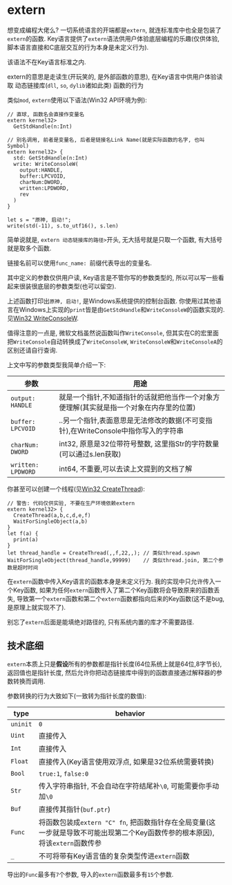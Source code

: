 # extern

想变成编程大佬么? 一切系统语言的开端都是`extern`, 就连标准库中也全是包装了`extern`的函数. Key语言提供了`extern`语法供用户体验底层编程的乐趣(仅供体验, 脚本语言直接和C底层交互的行为本身是未定义行为). 

该语法不在Key语言标准之内. 

extern的意思是走读生(开玩笑的, 是外部函数的意思), 在Key语言中供用户体验读取 动态链接库(`dll`, `so`, `dylib`诸如此类) 函数的行为

类似`mod`, `extern`使用以下语法(Win32 API环境为例):

```
// 直球, 函数名会直接作变量名
extern kernel32> 
  GetStdHandle(n:Int)

// 别名调用, 前者是变量名, 后者是链接名Link Name(就是实际函数的名字, 也叫Symbol)
extern kernel32> {
  std: GetStdHandle(n:Int)
  write: WriteConsoleW(
    output:HANDLE,
    buffer:LPCVOID,
    charNum:DWORD,
    written:LPDWORD,
    rev
  )
}

let s = "原神, 启动!";
write(std(-11), s.to_utf16(), s.len)
```

简单说就是, `extern 动态链接库的路径>`开头, 无大括号就是只取一个函数, 有大括号就是取多个函数. 

链接名前可以使用`func_name: `前缀代表导出的变量名. 

其中定义的参数仅供用户读, Key语言是不管你写的参数类型的, 所以可以写一些看起来很装很底层的参数类型(也可以留空). 

上述函数打印出`原神, 启动!`, 是Windows系统提供的控制台函数. 你使用过其他语言在Windows上实现的`print`皆是由`GetStdHandle`和`WriteConsoleW`的函数实现的. 见[Win32 WriteConsoleW](https://learn.microsoft.com/zh-cn/windows/console/writeconsole).

值得注意的一点是, 微软文档虽然说函数叫作`WriteConsole`, 但其实在C的宏里面把`WriteConsole`自动转换成了`WriteConsoleW`, `WriteConsoleW`和`WriteConsoleA`的区别还请自行查询. 

上文中写的参数类型我简单介绍一下:

| 参数 | 用途 |
| --- | --- |
|`output: HANDLE`|就是一个指针,不知道指针的话就把他当作一个对象方便理解(其实就是指一个对象在内存里的位置)|
|`buffer: LPCVOID`|..另一个指针,表面意思是无法修改的数据(不可变指针),在WriteConsole中指你写入的字符串|
|`charNum: DWORD`|int32, 原意是32位带符号整数, 这里指Str的字符数量(可以通过s.len获取)|
|`written: LPDWORD`|int64, 不重要,可以去读上文提到的文档了解|

你甚至可以创建一个线程(见[Win32 CreateThread](https://learn.microsoft.com/zh-cn/windows/win32/api/processthreadsapi/nf-processthreadsapi-createthread)):

```
// 警告: 代码仅供实验, 不要在生产环境依赖extern
extern kernel32> {
  CreateThread(a,b,c,d,e,f)
  WaitForSingleObject(a,b)
}
let f(a) {
  print(a)
}
let thread_handle = CreateThread(,,f,22,,); // 类似thread.spawn
WaitForSingleObject(thread_handle,99999)    // 类似thread.join, 第二个参数是超时时间
```

在`extern`函数中传入Key语言的函数本身是未定义行为. 我的实现中只允许传入一个Key函数, 如果为任何`extern`函数传入了第二个Key函数将会导致原来的函数丢失, 导致第一个`extern`函数和第二个`extern`函数都指向后来的Key函数(这不是bug, 是原理上就实现不了).

别忘了`extern`后面是能填绝对路径的, 只有系统内置的库才不需要路径. 

## 技术底细

`extern`本质上只是**假设**所有的参数都是指针长度(64位系统上就是64位,8字节长), 返回值也是指针长度, 然后允许你把动态链接库中得到的函数直接通过解释器的参数转换而调用. 

参数转换的行为大致如下(一致转为指针长度的数值):

|type|behavior|
| --- | --- |
|`uninit`|`0`|
|`Uint`|直接传入|
|`Int`|直接传入|
|`Float`|直接传入(Key语言使用双浮点, 如果是32位系统需要转换)|
|`Bool`|`true:1`, `false:0`|
|`Str`|传入字符串指针, 不会自动在字符结尾补`\0`, 可能需要你手动加`\0`|
|`Buf`|直接传其指针(`buf.ptr`)|
|`Func`|将函数包装成`extern "C" fn`, 把函数指针存在全局变量(这一步就是导致不可能出现第二个Key函数传参的根本原因), 将该`extern`函数传参|
|`_`|不可将带有Key语言值的复杂类型传进`extern`函数|

导出的`Func`最多有`7`个参数, 导入的`extern`函数最多有`15`个参数. 
